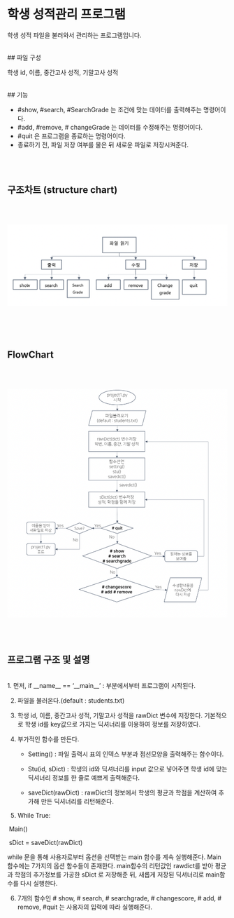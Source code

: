 # 학생 성적관리 프로그램



학생 성적 파일을 불러와서 관리하는 프로그램입니다.


<br/>
## 파일 구성

학생 id, 이름, 중간고사 성적, 기말고사 성적


<br/>
## 기능

- #show, #search, #SearchGrade 는 조건에 맞는 데이터를 출력해주는 명령어이다.
- #add, #remove, # changeGrade 는 데이터를 수정해주는 명령어이다.
- #quit 은 프로그램을 종료하는 명령어이다.
- 종료하기 전, 파일 저장 여부를 물은 뒤 새로운 파일로 저장시켜준다.


<br/><br/>

## 구조차트 (structure chart)

<br/><br/>


![](structurechart.png)







<br/><br/><br/>
## FlowChart



<br/><br/>

![](flowchart.png)



<br/><br/>
## 프로그램 구조 및 설명


<br/>
1. 먼저, if __name__ == ‘__main__’ : 부분에서부터 프로그램이 시작된다.

2. 파일을 불러온다.(default : students.txt)

3. 학생 id, 이름, 중간고사 성적, 기말고사 성적을 rawDict 변수에 저장한다. 기본적으로 학생 id를 key값으로 가지는 딕셔너리를 이용하여 정보를 저장하였다.

4. 부가적인 함수를 만든다.

   - Setting() : 파일 출력시 표의 인덱스 부분과 점선모양을 출력해주는 함수이다.

   - Stu(id, sDict) : 학생의 id와 딕셔너리를 input 값으로 넣어주면 학생 id에 맞는 딕셔너리 정보를 한 줄로 예쁘게 출력해준다.

   - saveDict(rawDict) : rawDict의 정보에서 학생의 평균과 학점을 계산하여 추가해 만든 딕셔너리를 리턴해준다.





5. While True:

​     Main()

​     sDict = saveDict(rawDict)

 

while 문을 통해 사용자로부터 옵션을 선택받는 main 함수를 계속 실행해준다. Main 함수에는 7가지의 옵션 함수들이 존재한다. main함수의 리턴값인 rawdict를 받아 평균과 학점의 추가정보를 가공한 sDict 로 저장해준 뒤, 새롭게 저장된 딕셔너리로 main함수를 다시 실행한다.

 

6. 7개의 함수인 # show, # search, # searchgrade, # changescore, # add, # remove, #quit 는 사용자의 입력에 따라 실행해준다.
